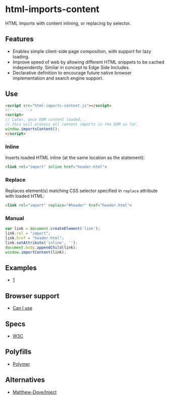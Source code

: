 # html-imports-content

HTML Imports with content inlining, or replacing by selector.

## Features
* Enables simple client-side page composition, with support for lazy loading.
* Improve speed of web by allowing different HTML snippets to be cached independently. Similar in concept to Edge Side Includes.
* Declarative definition to encourage future native browser implementation and search engine support.

## Use

```html
<script src="html-imports-content.js"></script>
<!-- ... -->
<script>
// Later, once DOM content loaded...
// this will process all content imports in the DOM so far.
window.importsContent();
</script>
```

### Inline
Inserts loaded HTML inline (at the same location as the statement):

```html
<link rel="import" inline href="header.html">
```

### Replace
Replaces element(s) matching CSS selector specified in `replace` attribute with loaded HTML:

```html
<link rel="import" replace="#header" href="header.html">
```

### Manual

```js
var link = document.createElement('link');
link.rel = "import";
link.href = "header.html";
link.setAttribute('inline', '');
document.body.appendChild(link);
window.importContent(link);
```

## Examples
* [1](https://rawgithub.com/AndersDJohnson/html-imports-content/master/examples/1/index.html)

## Browser support
* [Can I use](http://caniuse.com/imports)

## Specs
* [W3C](http://www.w3.org/TR/2013/WD-html-imports-20130514/)

## Polyfills
* [Polymer](https://github.com/polymer/HTMLImports)

## Alternatives
  * [Matthew-Dove/Inject](https://github.com/Matthew-Dove/Inject)
